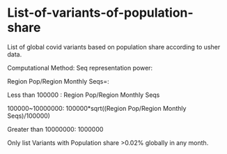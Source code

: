 # List-of-variants-of-population-share
List of global covid variants based on population share according to usher data.

Computational Method: 
Seq representation power: 

Region Pop/Region Monthly Seqs=:

Less than 100000 : Region Pop/Region Monthly Seqs

100000~10000000: 100000*sqrt((Region Pop/Region Monthly Seqs)/100000)

Greater than 10000000: 1000000



Only list Variants with Population share >0.02% globally in any month.





